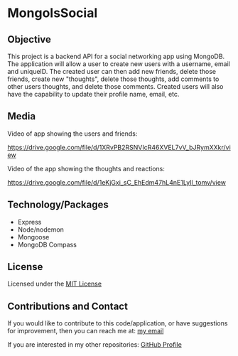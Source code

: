 # MongoIsSocial

## Objective

This project is a backend API for a social networking app using MongoDB. The application will allow a user to create new users with a username, email and uniqueID. The created user can then add new friends, delete those friends, create new "thoughts", delete those thoughts, add comments to other users thoughts, and delete those comments. Created users will also have the capability to update their profile name, email, etc. 

## Media

Video of app showing the users and friends:

https://drive.google.com/file/d/1XRvPB2RSNVIcR46XVEL7vV_bJRymXXkr/view

Video of the app showing the thoughts and reactions:

https://drive.google.com/file/d/1eKjGxi_sC_EhEdm47hL4nE1LyIl_tomv/view

## Technology/Packages

 - Express 
 - Node/nodemon
 - Mongoose 
 - MongoDB Compass

## License

Licensed under the [MIT License](LICENSE)

## Contributions and Contact

If you would like to contribute to this code/application, or have suggestions for improvement, then you can reach me at: [my email](gobecodeme@gmail.com) 

If you are interested in my other repositories: [GitHub Profile](https://github.com/bennygo3)



